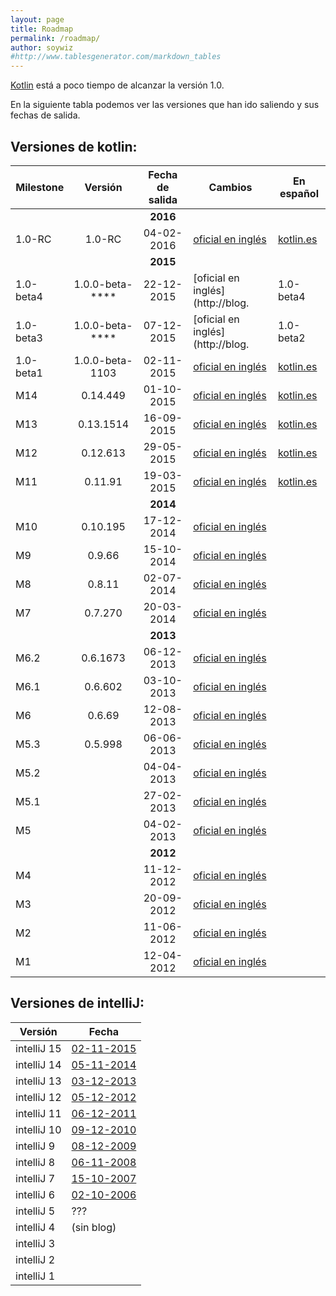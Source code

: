 ```yaml
---
layout: page
title: Roadmap
permalink: /roadmap/
author: soywiz
#http://www.tablesgenerator.com/markdown_tables
---
```


[Kotlin] está a poco tiempo de alcanzar la versión 1.0.

En la siguiente tabla podemos ver las versiones que han ido saliendo y sus fechas de salida.

## Versiones de kotlin:

|Milestone|Versión|Fecha de salida|Cambios|En español|
|-----------|:---------------:|:-----------:|---|---|
|           |                 |  **2016**   |   |   |
| 1.0-RC    | 1.0-RC          |  04-02-2016 | [oficial en inglés](http://blog.jetbrains.com/kotlin/2015/10/kotlin-m14-is-out/)  | [kotlin.es](http://kotlin.es/2015/10/kotlin-m14/)  |
|           |                 |  **2015**   |   |   |
| 1.0-beta4 | 1.0.0-beta-**** |  22-12-2015 | [oficial en inglés](http://blog.| 1.0-beta4 | 1.0.0-beta-**** |  16-11-2015 | [oficial en inglés](http://blog.jetbrains.com/kotlin/2015/12/kotlin-1-0-beta-4-is-out/)  | [kotlin.es](http://kotlin.es/2015/12/kotlin-1-0-beta-4/)  |
| 1.0-beta3 | 1.0.0-beta-**** |  07-12-2015 | [oficial en inglés](http://blog.| 1.0-beta2 | 1.0.0-beta-**** |  16-11-2015 | [oficial en inglés](http://blog.jetbrains.com/kotlin/2015/12/kotlin-1-0-beta-3-is-out/)  | [kotlin.es](http://kotlin.es/2015/12/kotlin-1-0-beta-3/)  |
| 1.0-beta1 | 1.0.0-beta-1103 |  02-11-2015 | [oficial en inglés](http://blog.jetbrains.com/kotlin/2015/11/the-kotlin-language-1-0-beta-is-here/)  | [kotlin.es](http://kotlin.es/2015/11/la-beta-1-0/)  |
| M14       | 0.14.449        |  01-10-2015 | [oficial en inglés](http://blog.jetbrains.com/kotlin/2015/10/kotlin-m14-is-out/)  | [kotlin.es](http://kotlin.es/2015/10/kotlin-m14/)  |
| M13       | 0.13.1514       |  16-09-2015 | [oficial en inglés](http://blog.jetbrains.com/kotlin/2015/09/kotlin-m13-is-out/)  | [kotlin.es](http://kotlin.es/2015/09/kotlin-m13/)  |
| M12       | 0.12.613        |  29-05-2015 | [oficial en inglés](http://blog.jetbrains.com/kotlin/2015/05/kotlin-m12-is-out/)  | [kotlin.es](http://kotlin.es/2015/08/kotlin-m12/) |
| M11       | 0.11.91         |  19-03-2015 | [oficial en inglés](http://blog.jetbrains.com/kotlin/2015/03/kotlin-m11-is-out/)  | [kotlin.es](http://kotlin.es/2015/03/kotlin-m11/)  |
|           |                 |  **2014**   |   |   |
| M10       | 0.10.195        |  17-12-2014 | [oficial en inglés](http://blog.jetbrains.com/kotlin/2014/12/m10-is-out/)  |   |
| M9        | 0.9.66          |  15-10-2014 | [oficial en inglés](http://blog.jetbrains.com/kotlin/2014/10/m9-is-here/)  |   |
| M8        | 0.8.11          |  02-07-2014 | [oficial en inglés](http://blog.jetbrains.com/kotlin/2014/07/m8-is-out/)  |
| M7        | 0.7.270         |  20-03-2014 | [oficial en inglés](http://blog.jetbrains.com/kotlin/2014/03/m7-release-available/)  |   |
|           |                 |  **2013**   |   |   |
| M6.2      | 0.6.1673        |  06-12-2013 | [oficial en inglés](http://blog.jetbrains.com/kotlin/2013/12/m6-2-available/)  |   |
| M6.1      | 0.6.602         |  03-10-2013 | [oficial en inglés](http://blog.jetbrains.com/kotlin/2013/10/m6-1-released/)  |   |
| M6        | 0.6.69          |  12-08-2013 | [oficial en inglés](http://blog.jetbrains.com/kotlin/2013/08/kotlin-m6-is-here/)  |   |
| M5.3      | 0.5.998         |  06-06-2013 | [oficial en inglés](http://blog.jetbrains.com/kotlin/2013/06/kotlin-m5-3-idea-13-delegated-properties-and-more/)  |   |
| M5.2      |                 |  04-04-2013 | [oficial en inglés](http://blog.jetbrains.com/kotlin/2013/04/kotlin-m5-2-intellij-idea-12-1-and-gradle/)  |   |
| M5.1      |                 |  27-02-2013 | [oficial en inglés](http://blog.jetbrains.com/kotlin/2013/02/kotlin-m5-1/)  |   |
| M5        |                 |  04-02-2013 | [oficial en inglés](http://blog.jetbrains.com/kotlin/2013/02/kotlin-m5-is-out/)  |   |
|           |                 |  **2012**   |   |   |
| M4        |                 |  11-12-2012 | [oficial en inglés](http://blog.jetbrains.com/kotlin/2012/12/kotlin-m4-is-out/) |   |
| M3        |                 |  20-09-2012 | [oficial en inglés](http://blog.jetbrains.com/kotlin/2012/09/kotlin-m3-is-out/) |   |
| M2        |                 |  11-06-2012 | [oficial en inglés](http://blog.jetbrains.com/kotlin/2012/06/kotlin-m2-is-out/) |   |
| M1        |                 |  12-04-2012 | [oficial en inglés](http://blog.jetbrains.com/kotlin/2012/04/kotlin-m1-is-out/)  |   |

## Versiones de intelliJ:

| Versión   | Fecha         |
|-----------|---------------|
|intelliJ 15| [02-11-2015](http://blog.jetbrains.com/idea/2015/11/intellij-idea-15-released-adds-kotlin-to-the-family-of-supported-jvm-languages/)  |
|intelliJ 14| [05-11-2014](http://blog.jetbrains.com/idea/2014/11/intellij-idea-14-is-released/)  |
|intelliJ 13| [03-12-2013](http://blog.jetbrains.com/idea/2013/12/intellij-idea-13-is-released-work-miracles-in-java-and-beyond/)  |
|intelliJ 12| [05-12-2012](http://blog.jetbrains.com/idea/2012/12/intellij-idea-12-is-available-for-download/)  |
|intelliJ 11| [06-12-2011](http://blog.jetbrains.com/idea/2011/12/intellij-idea-11-is-out-get-ready-for-a-productivity-takeoff/)  |
|intelliJ 10| [09-12-2010](http://blog.jetbrains.com/idea/2010/12/intellij-idea-10-released-new-decade-of-evolution-ahead/)  |
|intelliJ  9| [08-12-2009](http://blog.jetbrains.com/idea/2009/12/intellij-idea-9-finally-out-with-great-new-features-a-performance-boost/)  |
|intelliJ  8| [06-11-2008](http://blog.jetbrains.com/idea/2008/11/meet-jetbrains-release-of-the-year-intellij-idea-8/)  |
|intelliJ  7| [15-10-2007](http://blog.jetbrains.com/idea/2007/10/intellij-idea-the-magnificent-seven/)  |
|intelliJ  6| [02-10-2006](http://blog.jetbrains.com/idea/2006/10/double-volley-intellij-idea-60-and-teamcity-10/)  |
|intelliJ  5| ???         |
|intelliJ  4| (sin blog)    |
|intelliJ  3|               |
|intelliJ  2|               |
|intelliJ  1|               |


[kotlin]: https://kotlinlang.org/